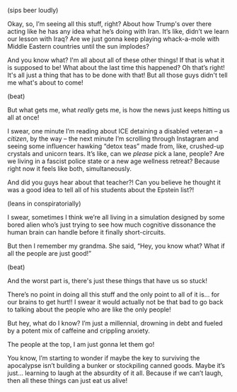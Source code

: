 (sips beer loudly)

Okay, so, I’m seeing all this stuff, right? About how Trump's over there acting like he has any idea what he’s doing with Iran. It’s like, didn’t we learn our lesson with Iraq? Are we just gonna keep playing whack-a-mole with Middle Eastern countries until the sun implodes?

And you know what? I'm all about all of these other things! If that is what it is supposed to be! What about the last time this happened? Oh that’s right! It's all just a thing that has to be done with that! But all those guys didn't tell me what's about to come!

(beat)

But what gets me, what *really* gets me, is how the news just keeps hitting us all at once!

I swear, one minute I’m reading about ICE detaining a disabled veteran – a *citizen*, by the way – the next minute I’m scrolling through Instagram and seeing some influencer hawking “detox teas” made from, like, crushed-up crystals and unicorn tears. It’s like, can we *please* pick a lane, people? Are we living in a fascist police state or a new age wellness retreat? Because right now it feels like both, simultaneously.

And did you guys hear about that teacher?! Can you believe he thought it was a good idea to tell all of his students about the Epstein list?!

(leans in conspiratorially)

I swear, sometimes I think we’re all living in a simulation designed by some bored alien who’s just trying to see how much cognitive dissonance the human brain can handle before it finally short-circuits.

But then I remember my grandma. She said, “Hey, you know what? What if all the people are just good!”

(beat)

And the worst part is, there's just these things that have us so stuck!

There’s no point in doing all this stuff and the only point to all of it is… for our brains to get hurt!! I swear it would actually not be that bad to go back to talking about the people who are like the only people!

But hey, what do I know? I’m just a millennial, drowning in debt and fueled by a potent mix of caffeine and crippling anxiety.

The people at the top, I am just gonna let them go!

You know, I’m starting to wonder if maybe the key to surviving the apocalypse isn’t building a bunker or stockpiling canned goods. Maybe it’s just… learning to laugh at the absurdity of it all. Because if we can’t laugh, then all these things can just eat us alive!
```